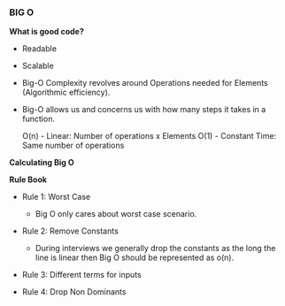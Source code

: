 ### BIG O ###

**What is good code?**

 - Readable
 - Scalable

 - Big-O Complexity revolves around Operations needed for Elements (Algorithmic efficiency).

 - Big-O allows us and concerns us with how many steps it takes in a function.

    O(n) - Linear: Number of operations x Elements
    O(1) - Constant Time: Same number of operations

**Calculating Big O**

**Rule Book**

- Rule 1: Worst Case
    - Big O only cares about worst case scenario.

- Rule 2: Remove Constants
    - During interviews we generally drop the constants as the long the line is linear then Big O should be represented as o(n).

- Rule 3: Different terms for inputs
- Rule 4: Drop Non Dominants



